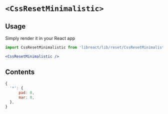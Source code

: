 # `<CssResetMinimalistic>`

## Usage

Simply render it in your React app

```jsx
import CssResetMinimalistic from 'libreact/lib/reset/CssResetMinimalistic';

<CssResetMinimalistic />
```

## Contents

```js
{
  '*': {
      pad: 0,
      mar: 0,
  },
}
```
